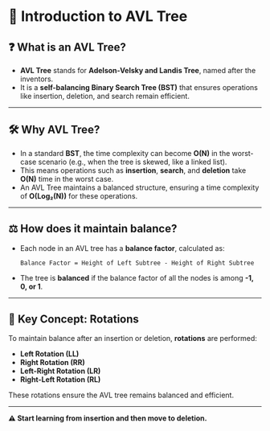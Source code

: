 # 🌳 Introduction to AVL Tree

## ❓ What is an AVL Tree?  
- **AVL Tree** stands for **Adelson-Velsky and Landis Tree**, named after the inventors.  
- It is a **self-balancing Binary Search Tree (BST)** that ensures operations like insertion, deletion, and search remain efficient.

---

## 🛠️ Why AVL Tree?  
- In a standard **BST**, the time complexity can become **O(N)** in the worst-case scenario (e.g., when the tree is skewed, like a linked list).  
- This means operations such as **insertion**, **search**, and **deletion** take **O(N)** time in the worst case.  
- An AVL Tree maintains a balanced structure, ensuring a time complexity of **O(Log₂(N))** for these operations.

---

## ⚖️ How does it maintain balance?  
- Each node in an AVL tree has a **balance factor**, calculated as:  
  ```text
  Balance Factor = Height of Left Subtree - Height of Right Subtree
- The tree is **balanced** if the balance factor of all the nodes is among **-1, 0, or 1**.

---

## 🔄 Key Concept: Rotations  
To maintain balance after an insertion or deletion, **rotations** are performed:  

- **Left Rotation (LL)**  
- **Right Rotation (RR)**  
- **Left-Right Rotation (LR)**  
- **Right-Left Rotation (RL)**  

These rotations ensure the AVL tree remains balanced and efficient.  

---

**⚠️ Start learning from insertion and then move to deletion.**
